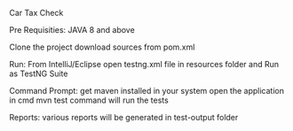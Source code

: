 Car Tax Check

Pre Requisities:
JAVA 8 and above
 
Clone the project download sources from pom.xml
 
Run:
From IntelliJ/Eclipse
open testng.xml file in resources folder and Run as TestNG Suite

Command Prompt:
get maven installed in your system
open the application in cmd
mvn test command will run the tests

Reports:
various reports will be generated in test-output folder
